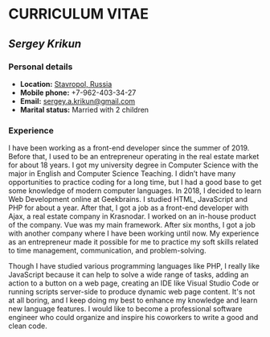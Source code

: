 # CURRICULUM VITAE

## _Sergey Krikun_

### Personal details
- **Location:** [Stavropol, Russia](https://goo.gl/maps/9VcBYGpA1mCKGMca7)
- **Mobile phone:** +7-962-403-34-27
- **Email:** sergey.a.krikun@gmail.com
- **Marital status:** Married with 2 children

### Experience
I have been working as a front-end developer since the summer of 2019. Before that, I used to be an entrepreneur operating in the real estate market for about 18 years. I got my university degree in Computer Science with the major in English and Computer Science Teaching. I didn’t have many opportunities to practice coding for a long time, but I had a good base to get some knowledge of modern computer languages. In 2018, I decided to learn Web Development online at Geekbrains. I studied HTML, JavaScript and PHP for about a year. After that, I got a job as a front-end developer with Ajax, a real estate company in Krasnodar. I worked on an in-house product of the company. Vue was my main framework. After six months, I got a job with another company where I have been working until now.  My experience as an entrepreneur made it possible for me to practice my soft skills related to time management, communication, and problem-solving.

Though I have studied various programming languages like PHP, I really like JavaScript because it can help to solve a wide range of tasks, adding an action to a button on a web page, creating an IDE like Visual Studio Code or running scripts server-side to produce dynamic web page content. It's not at all boring, and I keep doing my best to enhance my knowledge and learn new language features. I would like to become a professional software engineer who could organize and inspire his coworkers to write a good and clean code. 
